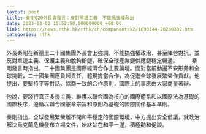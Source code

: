 ```yaml
---
layout: post
title: 秦剛G20外長會發言：反對單邊主義　不能搞強權政治
date: 2023-03-02 15:52:50.000000000 +08:00
link: https://news.rthk.hk/rthk/ch/component/k2/1690144-20230302.htm
categories: rthk
---
```


外長秦剛在新德里二十國集團外長會上強調，不能搞強權政治、甚至陣營對抗，並反對單邊主義、保護主義和脫鉤斷鏈，確保全球產業鏈供應鏈穩定暢通。
　　
秦剛發言時指出，二十國集團是國際經濟合作主要論壇。面對當前動盪不安形勢和全球挑戰，二十國集團應負起責任，體現擔當合作，為促進全球發展繁榮作貢獻。他提出，要堅持平等對話、協商一致的合作原則，國際上的事應由大家商量著辦。

他說，要踐行真正多邊主義，維護以聯合國為核心的國際體系和以國際法為基礎的國際秩序，遵循以聯合國憲章宗旨和原則為基礎的國際關係基本準則。

秦剛指出，全球發展繁榮離不開和平穩定的國際環境，中方提出安全倡議，就政治解決烏克蘭危機發布立場文件，始終站在和平一邊，積極勸和促談。
